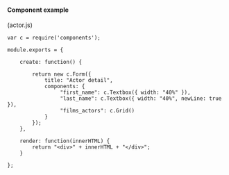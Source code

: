 #### Component example

(actor.js)

    var c = require('components');

    module.exports = {

        create: function() {

            return new c.Form({
                title: "Actor detail",
                components: {
                     "first_name": c.Textbox({ width: "40%" }),
                     "last_name": c.Textbox({ width: "40%", newLine: true }),
                     "films_actors": c.Grid()
                }
            });
        },

        render: function(innerHTML) {
            return "<div>" + innerHTML + "</div>";
        }

    };
